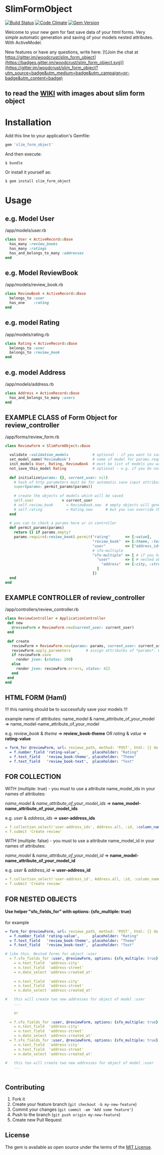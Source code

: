 # SlimFormObject

[![Build Status](https://travis-ci.org/woodcrust/slim_form_object.svg?branch=master)](https://travis-ci.org/woodcrust/slim_form_object) [![Code Climate](https://codeclimate.com/github/woodcrust/slim_form_object/badges/gpa.svg)](https://codeclimate.com/github/woodcrust/slim_form_object)
[![Gem Version](https://badge.fury.io/rb/slim_form_object.svg)](https://badge.fury.io/rb/slim_form_object)

Welcome to your new gem for fast save data of your html forms. Very simple automatic generation and saving of your models nested attributes. With ActiveModel.

New features or have any questions, write here:
[![Join the chat at https://gitter.im/woodcrust/slim_form_object](https://badges.gitter.im/woodcrust/slim_form_object.svg)](https://gitter.im/woodcrust/slim_form_object?utm_source=badge&utm_medium=badge&utm_campaign=pr-badge&utm_content=badge)

## to read the [WIKI](https://github.com/woodcrust/slim_form_object/wiki) with images about slim form object

# Installation

Add this line to your application's Gemfile:

```ruby
gem 'slim_form_object'
```

And then execute:

    $ bundle

Or install it yourself as:

    $ gem install slim_form_object

# Usage
## e.g. Model User
/app/models/user.rb
```ruby
class User < ActiveRecord::Base
  has_many :review_books
  has_many :ratings
  has_and_belongs_to_many :addresses
end
```
## e.g. Model ReviewBook
/app/models/review_book.rb
```ruby
class ReviewBook < ActiveRecord::Base
  belongs_to :user
  has_one    :rating
end
```
## e.g. model Rating
/app/models/rating.rb
```ruby
class Rating < ActiveRecord::Base
  belongs_to :user
  belongs_to :review_book
end
```
## e.g. model Address
/app/models/address.rb
```ruby
class Address < ActiveRecord::Base
  has_and_belongs_to_many :users
end
```
## EXAMPLE CLASS of Form Object for review_controller
/app/forms/review_form.rb
```ruby
class ReviewForm < SlimFormObject::Base

  validate :validation_models           # optional - if you want to save validations of your models
  set_model_name('ReviewBook')          # name of model for params.require(:model_name).permit(...) e.g. 'ReviewBook'
  init_models User, Rating, ReviewBook  # must be list of models you want to update
  not_save_this_model Rating            # optional - e.g. if you do not want to check and save the model Rating
  
  def initialize(params: {}, current_user: nil)
    # hash of http parameters must be for automatic save input attributes
    super(params: permit_params(params))
    
    # create the objects of models which will be saved
    self.user             = current_user
    # self.review_book      = ReviewBook.new  # empty objects will generate automatically 
    # self.rating           = Rating.new      # but you can override them
  end
      
  # you can to check a params here or in controller
  def permit_params(params)
    return {} if params.empty?
    params.require(:review_book).permit("rating"       => [:value], 
                                        "review_book"  => [:theme, :text], 
                                        "user"         => ["address_ids" => []],
                                        # sfo-multiple
                                        "sfo-multiple" => [ # if you have nested objects in your web-form and you use "sfo_fields_for" form actionview-helper 
                                          "user"       => [ # nested objects will create for this object :user
                                            "address"  => [:city, :street, :created_at] # this is permitted params of nested object
                                          ]
                                        ])
  end
end
```
## EXAMPLE CONTROLLER of review_controller
/app/controllers/review_controller.rb
 ```ruby
class ReviewController < ApplicationController
  def new
    @reviewForm = ReviewForm.new(current_user: current_user)
  end
    
  def create
    reviewForm = ReviewForm.new(params: params, current_user: current_user)
    reviewForm.apply_parameters       # assign attributes of *params*. Will return the instance of ReviewForm with assigned attributes
    if reviewForm.save
      render json: {status: 200}
    else
      render json: reviewForm.errors, status: 422
    end
  end
end
```

## HTML FORM (Haml)

!!! this naming should be to successfully save your models !!!

example name of attributes: 
name_model & name_attribute_of_your_model => name_model-name_attribute_of_your_model 

e.g. *review_book* & *theme* => **review_book-theme** OR *rating* & *value* => **rating-value**
```yaml
= form_for @reviewForm, url: reviews_path, method: 'POST', html: {} do |f|
  = f.number_field 'rating-value',      placeholder: "Rating"
  = f.text_field   'review_book-theme', placeholder: "Theme"
  = f.text_field   'review_book-text',  placeholder: "Text"
```
## FOR COLLECTION

WITH (multiple: true) - you must to use a attribute name_model_ids in your names of attributes:

*name_model* & *name_attribute_of_your_model_ids* => **name_model-name_attribute_of_your_model_ids** 

e.g. *user* & *address_ids* => **user-address_ids**
```yaml
= f.collection_select('user-address_ids', Address.all, :id, :column_name, {selected: @settings_form.user.address_ids}, {multiple: true})
= f.submit 'Create review'
```

WITH (multiple: false) - you must to use a attribute name_model_id in your names of attributes:

*name_model* & *name_attribute_of_your_model_id* => **name_model-name_attribute_of_your_model_id** 

e.g. *user* & *address_id* => **user-address_id**
```yaml
= f.collection_select('user-address_id', Address.all, :id, :column_name, {}, {})
= f.submit 'Create review'
```

## FOR NESTED OBJECTS

#### Use helper "sfo_fields_for" with options: {sfo_multiple: true}

for example
```yaml
= form_for @reviewForm, url: reviews_path, method: 'POST', html: {} do |f|
  = f.number_field 'rating-value',      placeholder: "Rating"
  = f.text_field   'review_book-theme', placeholder: "Theme"
  = f.text_field   'review_book-text',  placeholder: "Text"

# like this. Nested forms for object :user
  = f.sfo_fields_for :user, @reviewForm, options: {sfo_multiple: true} do |n|
    = n.text_field  'address-city'
    = n.text_field  'address-street'
    = n.date_select 'address-created_at'
    
    = n.text_field  'address-city'
    = n.text_field  'address-street'
    = n.date_select 'address-created_at'

#   this will create two new addresses for object of model :user    
    ...
    
    or
    
  = f.sfo_fields_for :user, @reviewForm, options: {sfo_multiple: true} do |n|
    = n.text_field  'address-city'
    = n.text_field  'address-street'
    = n.date_select 'address-created_at'
  = f.sfo_fields_for :user, @reviewForm, options: {sfo_multiple: true} do |n|
    = n.text_field  'address-city'
    = n.text_field  'address-street'
    = n.date_select 'address-created_at'

#   this too will create two new addresses for object of model :user 
    ...
    
``` 


## Contributing

1. Fork it
2. Create your feature branch (`git checkout -b my-new-feature`)
3. Commit your changes (`git commit -am 'Add some feature'`)
4. Push to the branch (`git push origin my-new-feature`)
5. Create new Pull Request


## License

The gem is available as open source under the terms of the [MIT License](http://opensource.org/licenses/MIT).

